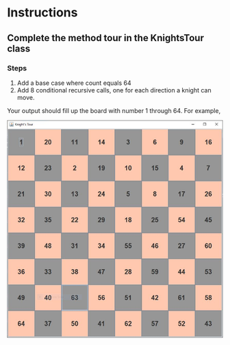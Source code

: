 # Instructions  

## Complete the method tour in the KnightsTour class

  ### Steps
  1. Add a base case where count equals 64
  2. Add 8 conditional recursive calls, one for each direction a knight can move.

Your output should fill up the board with number 1 through 64. For example,

![Knight'sTourPic](Knight'sTourPic.JPG)
